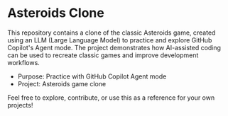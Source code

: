 # Asteroids Clone

This repository contains a clone of the classic Asteroids game, created using an LLM (Large Language Model) to practice and explore GitHub Copilot's Agent mode. The project demonstrates how AI-assisted coding can be used to recreate classic games and improve development workflows.

- Purpose: Practice with GitHub Copilot Agent mode
- Project: Asteroids game clone

Feel free to explore, contribute, or use this as a reference for your own projects!
